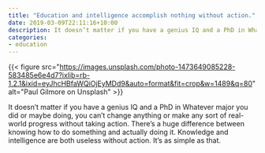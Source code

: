 ```yaml
---
title: "Education and intelligence accomplish nothing without action."
date: 2019-03-09T22:11:16+10:00
description: It doesn’t matter if you have a genius IQ and a PhD in Whatever major you did or maybe doing, you can’t change anything.
categories:
- education
---
```


{{< figure src="https://images.unsplash.com/photo-1473649085228-583485e6e4d7?ixlib=rb-1.2.1&ixid=eyJhcHBfaWQiOjEyMDd9&auto=format&fit=crop&w=1489&q=80" alt="Paul Gilmore on Unsplash" >}}

It doesn’t matter if you have a genius IQ and a PhD in Whatever major you did or maybe doing, you can’t change anything or make any sort of real-world progress without taking action. There’s a huge difference between knowing how to do something and actually doing it. Knowledge and intelligence are both useless without action. It’s as simple as that.
